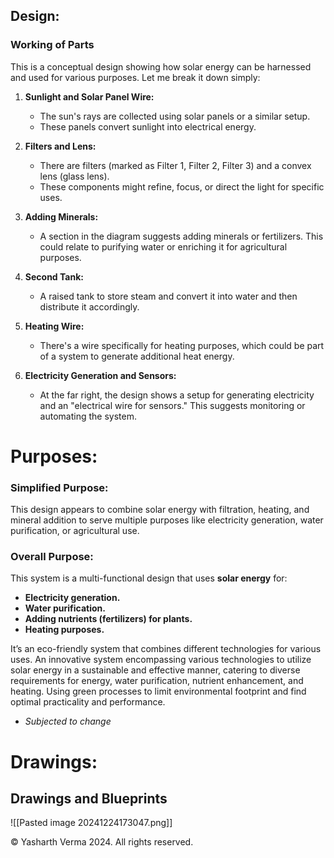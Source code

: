 ## Design:
### Working of Parts 
This is a conceptual design showing how solar energy can be harnessed and used for various purposes. Let me break it down simply:

1. **Sunlight and Solar Panel Wire:**
    - The sun's rays are collected using solar panels or a similar setup.
    - These panels convert sunlight into electrical energy.
    
2. **Filters and Lens:**
    - There are filters (marked as Filter 1, Filter 2, Filter 3) and a convex lens (glass lens).
    - These components might refine, focus, or direct the light for specific uses.
    
3. **Adding Minerals:**
    - A section in the diagram suggests adding minerals or fertilizers. This could relate to purifying water or enriching it for agricultural purposes.
    
4. **Second Tank:**
    - A raised tank to store steam and convert it into water and then distribute it accordingly.
    
5. **Heating Wire:**
    - There's a wire specifically for heating purposes, which could be part of a system to generate additional heat energy.
    
6. **Electricity Generation and Sensors:**
    - At the far right, the design shows a setup for generating electricity and an "electrical wire for sensors." This suggests monitoring or automating the system.

# Purposes:
### Simplified Purpose:

This design appears to combine solar energy with filtration, heating, and mineral addition to serve multiple purposes like electricity generation, water purification, or agricultural use.
### Overall Purpose:

This system is a multi-functional design that uses  **solar energy** for:

- **Electricity generation.**
- **Water purification.**
- **Adding nutrients (fertilizers) for plants.**
- **Heating purposes.**

It’s an eco-friendly system that combines different technologies for various uses.
An innovative system encompassing various technologies to utilize solar energy in a sustainable and effective manner, catering to diverse requirements for energy, water purification, nutrient enhancement, and heating. Using green processes to limit environmental footprint and find optimal practicality and performance.

*  *Subjected to change*

# Drawings:
## Drawings and Blueprints
  ![[Pasted image 20241224173047.png]]
  
  © Yasharth Verma 2024. All rights reserved.
  